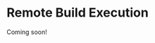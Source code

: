 <!--
{
  "name": "Remote Build Execution",
  "category": "5f18d21935ec3867907dda03",
  "priority": 900
}
-->
# Remote Build Execution

Coming soon!